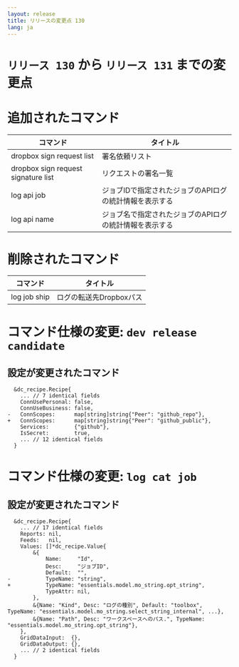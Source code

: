 ```yaml
---
layout: release
title: リリースの変更点 130
lang: ja
---
```


# `リリース 130` から `リリース 131` までの変更点

# 追加されたコマンド


| コマンド                            | タイトル                                                |
|-------------------------------------|---------------------------------------------------------|
| dropbox sign request list           | 署名依頼リスト                                          |
| dropbox sign request signature list | リクエストの署名一覧                                    |
| log api job                         | ジョブIDで指定されたジョブのAPIログの統計情報を表示する |
| log api name                        | ジョブ名で指定されたジョブのAPIログの統計情報を表示する |



# 削除されたコマンド


| コマンド     | タイトル                |
|--------------|-------------------------|
| log job ship | ログの転送先Dropboxパス |



# コマンド仕様の変更: `dev release candidate`



## 設定が変更されたコマンド


```
  &dc_recipe.Recipe{
  	... // 7 identical fields
  	ConnUsePersonal: false,
  	ConnUseBusiness: false,
- 	ConnScopes:      map[string]string{"Peer": "github_repo"},
+ 	ConnScopes:      map[string]string{"Peer": "github_public"},
  	Services:        {"github"},
  	IsSecret:        true,
  	... // 12 identical fields
  }
```
# コマンド仕様の変更: `log cat job`



## 設定が変更されたコマンド


```
  &dc_recipe.Recipe{
  	... // 17 identical fields
  	Reports: nil,
  	Feeds:   nil,
  	Values: []*dc_recipe.Value{
  		&{
  			Name:     "Id",
  			Desc:     "ジョブID",
  			Default:  "",
- 			TypeName: "string",
+ 			TypeName: "essentials.model.mo_string.opt_string",
  			TypeAttr: nil,
  		},
  		&{Name: "Kind", Desc: "ログの種別", Default: "toolbox", TypeName: "essentials.model.mo_string.select_string_internal", ...},
  		&{Name: "Path", Desc: "ワークスペースへのパス.", TypeName: "essentials.model.mo_string.opt_string"},
  	},
  	GridDataInput:  {},
  	GridDataOutput: {},
  	... // 2 identical fields
  }
```
